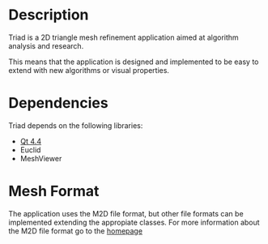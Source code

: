 Description
===========

Triad is a 2D triangle mesh refinement application aimed at algorithm analysis
and research.

This means that the application is designed and implemented to be easy to extend
with new algorithms or visual properties.

Dependencies
============

Triad depends on the following libraries:

  - [Qt 4.4](http://www.qtsoftware.com/products)
  - Euclid
  - MeshViewer

Mesh Format
===========

The application uses the M2D file format, but other file formats can be
implemented extending the appropiate classes. For more information about the M2D
file format go to the [homepage](http://github.com/gjorquera/triangle-mesh)

